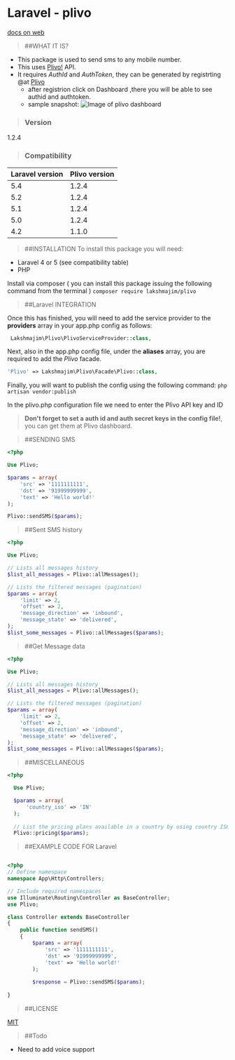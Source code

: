 # Laravel - plivo
[docs on web](http://lakshmajim.github.io/plivo/)
>##WHAT IT IS?

- This package is used to send sms to any mobile number.
- This uses [Plivo!](https://www.plivo.com/) API.
- It requires *AuthId* and *AuthToken*, they can be generated by registrting @at [Plivo](https://manage.plivo.com/dashboard/)
  - after registrion click on Dashboard ,there you will be able to see authid and authtoken. 
  - sample snapshot:
![Image of plivo dashboard](https://raw.githubusercontent.com/lakshmajim/images/master/plivo.png)


>### Version

1.2.4

>### Compatibility

**Laravel version**     | **Plivo version**
-------- | ---
5.4    | 1.2.4
5.2    | 1.2.4
5.1    | 1.2.4
5.0    | 1.2.4
4.2    | 1.1.0


>##INSTALLATION
To install this package you will need:
 - Laravel 4 or 5 (see compatibility table)
 - PHP 

Install via composer ( you can install this package issuing the following command from the terminal )
 	``` composer require lakshmajim/plivo ```

>##Laravel INTEGRATION

Once this has finished, you will need to add the service provider to the **providers** array in your app.php config as follows:
```php
 Lakshmajim\Plivo\PlivoServiceProvider::class,
```
Next, also in the app.php config file, under the **aliases** array, you are required to add the *Plivo* facade.
```php
'Plivo' => Lakshmajim\Plivo\Facade\Plivo::class,
```
Finally, you will want to publish the config using the following command:
 ``` php artisan vendor:publish  ```


In the plivo.php configuration file we need to enter the Plivo API key and ID

> **Don't forget to set a auth id and auth secret keys in the config file!**, you can get them at Plivo dashboard.


>##SENDING SMS

```php
<?php

Use Plivo;

$params = array(
	'src' => '1111111111',
	'dst' => '91999999999',
	'text' => 'Hello world!'
);

Plivo::sendSMS($params);
```
>##Sent SMS history

```php
<?php

Use Plivo;

// Lists all messages history
$list_all_messages = Plivo::allMessages();

// Lists the filtered messages (pagination)
$params = array(
	'limit' => 2,
	'offset' => 2,
	'message_direction' => 'inbound',
	'message_state' => 'delivered',
);
$list_some_messages = Plivo::allMessages($params);
```

>##Get Message data

```php
<?php

Use Plivo;

// Lists all messages history
$list_all_messages = Plivo::allMessages();

// Lists the filtered messages (pagination)
$params = array(
	'limit' => 2,
	'offset' => 2,
	'message_direction' => 'inbound',
	'message_state' => 'delivered',
);
$list_some_messages = Plivo::allMessages($params);
```

>##MISCELLANEOUS

```php
<?php

  Use Plivo;

  $params = array(
	  'country_iso' => 'IN'
  );
  
  // List the pricing plans available in a country by using country ISO code
  Plivo::pricing($params);
```


>##EXAMPLE CODE FOR Laravel

```php

<?php 
// Define namespace
namespace App\Http\Controllers;

// Include required namespaces
use Illuminate\Routing\Controller as BaseController;
use Plivo;

class Controller extends BaseController
{
    public function sendSMS()
    {
		$params = array(
			'src' => '1111111111',
			'dst' => '91999999999',
			'text' => 'Hello world!'
		);
		
		$response = Plivo::sendSMS($params);
		
}


```

>##LICENSE

[MIT](https://opensource.org/licenses/MIT)

>##Todo
 - Need to add voice support